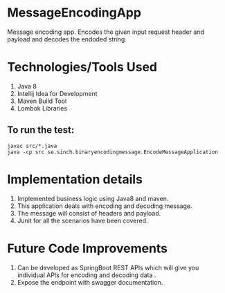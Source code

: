 # MessageEncodingApp

Message encoding app. Encodes the given input request header and payload and decodes the endoded string.

# Technologies/Tools Used

1) Java 8
2) Intellij Idea for Development
3) Maven Build Tool
4) Lombok Libraries

## To run the test:

```
javac src/*.java
java -cp src se.sinch.binaryencodingmessage.EncodeMessageApplication
```

# Implementation details
1. Implemented business logic using Java8 and maven.
2. This application deals with encoding and decoding message.
3. The message will consist of headers and payload.
4. Junit for all the scenarios have been covered.


# Future Code Improvements

1) Can be developed as SpringBoot REST APIs which will give you individual APIs for encoding and decoding data .
2)  Expose the endpoint with swagger documentation.
